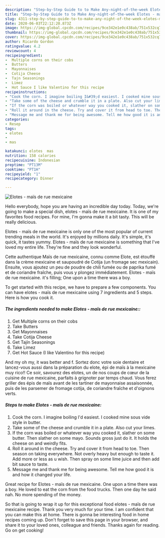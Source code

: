 ```yaml
---
description: "Step-by-Step Guide to to Make Any-night-of-the-week Elotes - maïs de rue mexicaine"
title: "Step-by-Step Guide to to Make Any-night-of-the-week Elotes - maïs de rue mexicaine"
slug: 4311-step-by-step-guide-to-to-make-any-night-of-the-week-elotes-mais-de-rue-mexicaine
date: 2020-06-03T22:12:20.873Z
image: https://img-global.cpcdn.com/recipes/9ce342e1e0c438ab/751x532cq70/elotes-mais-de-rue-mexicaine-recipe-main-photo.jpg
thumbnail: https://img-global.cpcdn.com/recipes/9ce342e1e0c438ab/751x532cq70/elotes-mais-de-rue-mexicaine-recipe-main-photo.jpg
cover: https://img-global.cpcdn.com/recipes/9ce342e1e0c438ab/751x532cq70/elotes-mais-de-rue-mexicaine-recipe-main-photo.jpg
author: Ricardo Gordon
ratingvalue: 4.2
reviewcount: 4
recipeingredient:
-  Multiple corns on their cobs
-  Butters
-  Mayonnaises
-  Cotija Cheese
-  Tajn Seasonings
-  Limez
-  Hot Sauce I like Valentino for this recipe
recipeinstructions:
- "Cook the corn. I imagine boiling I&#39;d easiest. I cooked mine sous vide style in butter."
- "Take some of the cheese and crumble it in a plate. Also cut your limes."
- "If the corn was boiled or whatever way you cooked it, slather on some butter. Then slather on some mayo. Sounds gross just do it. It holds the cheese on and weirdly fits."
- "Roll it around in the cheese. Try and cover it from head to toe. Then season on taking everywhere. Not overly heavy but enough to taste it. Add more or less as u wish. Then spray on some lime juice and then add bit sauce to taste."
- "Message me and thank me for being awesome. Tell me how good it is and how it changed your life."
categories:
- Resep
tags:
- elotes
- 
- mas

katakunci: elotes  mas
nutrition: 158 calories
recipecuisine: Indonesian
preptime: "PT13M"
cooktime: "PT1H"
recipeyield: "1"
recipecategory: Dinner

---
```



![Elotes - maïs de rue mexicaine](https://img-global.cpcdn.com/recipes/9ce342e1e0c438ab/751x532cq70/elotes-mais-de-rue-mexicaine-recipe-main-photo.jpg)

Hello everybody, hope you are having an incredible day today. Today, we're going to make a special dish, elotes - maïs de rue mexicaine. It is one of my favorites food recipes. For mine, I'm gonna make it a bit tasty. This will be really delicious.

Elotes - maïs de rue mexicaine is only one of the most popular of current trending meals in the world. It's enjoyed by millions daily. It's simple, it's quick, it tastes yummy. Elotes - maïs de rue mexicaine is something that I've loved my entire life. They're fine and they look wonderful.

Cette authentique Maïs de rue mexicaine, connu comme Elote, est étouffé dans la crème mexicaine et saupoudré de Cotija (un fromage sec mexicain). Ensuite, vous ajoutez un peu de poudre de chili fumée ou de paprika fumé et de coriandre fraîche, puis vous y plongez immédiatement. Elotes - maïs de rue mexicaine. it&#39;s filling; One upon a time there was a boy.


To get started with this recipe, we have to prepare a few components. You can have elotes - maïs de rue mexicaine using 7 ingredients and 5 steps. Here is how you cook it.

##### The ingredients needed to make Elotes - maïs de rue mexicaine::

1. Get  Multiple corns on their cobs
1. Take  Butters
1. Get  Mayonnaises
1. Take  Cotija Cheese
1. Get  Tajín Seasonings
1. Take  Limez
1. Get  Hot Sauce (I like Valentino for this recipe)


And my oh my, it was better and f. Sortez donc votre soie dentaire et lancez-vous aussi dans la préparation du elote, épi de maïs à la mexicaine muy rico!! Ce soir, savourez des elotes, un de nos coups de cœur de la cuisine de rue mexicaine, parfaits à grignoter par temps chaud. Vous ferez griller des épis de maïs avant de les tartiner de mayonnaise assaisonnée, puis de les parsemer de fromage cotija, de coriandre fraîche et d&#39;oignons verts. 

##### Steps to make Elotes - maïs de rue mexicaine:

1. Cook the corn. I imagine boiling I&#39;d easiest. I cooked mine sous vide style in butter.
1. Take some of the cheese and crumble it in a plate. Also cut your limes.
1. If the corn was boiled or whatever way you cooked it, slather on some butter. Then slather on some mayo. Sounds gross just do it. It holds the cheese on and weirdly fits.
1. Roll it around in the cheese. Try and cover it from head to toe. Then season on taking everywhere. Not overly heavy but enough to taste it. Add more or less as u wish. Then spray on some lime juice and then add bit sauce to taste.
1. Message me and thank me for being awesome. Tell me how good it is and how it changed your life.


Great recipe for Elotes - maïs de rue mexicaine. One upon a time there was a boy. He loved to eat the corn from the food trucks. Then one day he said nah. No more spending of the money. 

So that is going to wrap it up for this exceptional food elotes - maïs de rue mexicaine recipe. Thank you very much for your time. I am confident that you can make this at home. There is gonna be interesting food in home recipes coming up. Don't forget to save this page in your browser, and share it to your loved ones, colleague and friends. Thanks again for reading. Go on get cooking!
